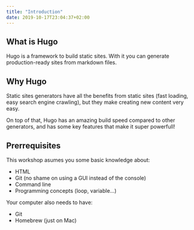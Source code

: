 ```yaml
---
title: "Introduction"
date: 2019-10-17T23:04:37+02:00
---
```


## What is Hugo

Hugo is a framework to build static sites. With it you can generate production-ready sites from markdown files.

## Why Hugo

Static sites generators have all the benefits from static sites (fast loading, easy search engine crawling), but they make creating new content very easy.

On top of that, Hugo has an amazing build speed compared to other generators, and has some key features that make it super powerfull!

## Prerrequisites

This workshop asumes you some basic knowledge about:

- HTML
- Git (no shame on using a GUI instead of the console)
- Command line
- Programming concepts (loop, variable...)

Your computer also needs to have:

- Git
- Homebrew (just on Mac)
